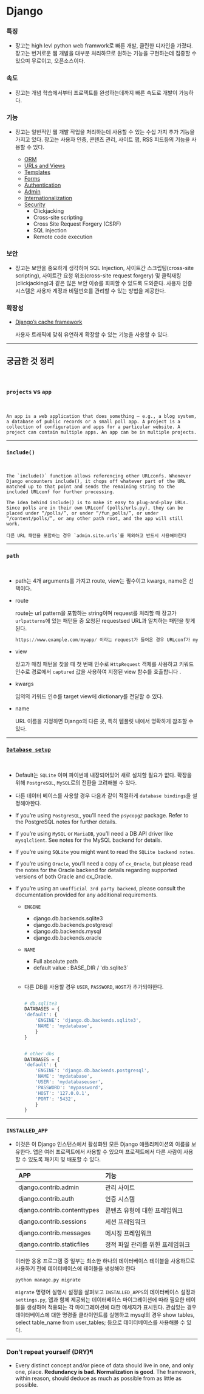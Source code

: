 # Django


### 특징
- 장고는 high levl python web framwork로 빠른 개발, 클린한 디자인을 가졌다. 장고는 번거로운 웹 개발을 대부분 처리하므로 원하는 기능을 구현하는데 집중할 수 있으며 무료이고, 오픈소스이다.

### 속도

- 장고는 개념 학습에서부터 프로젝트를 완성하는데까지 빠른 속도로 개발이 가능하다.

### 기능
-  장고는 일반적인 웹 개발 작업을 처리하는데 사용할 수 있는 수십 가지 추가 기능을 가지고 있다. 장고는 사용자 인증, 콘텐츠 관리, 사이트 맵, RSS 피드등의 기능을 사용할 수 있다.

    - [ORM](https://docs.djangoproject.com/en/4.0/topics/db/models/)
    - [URLs and Views](https://docs.djangoproject.com/en/4.0/topics/http/urls/)
    - [Templates](https://docs.djangoproject.com/en/4.0/topics/templates/)
    - [Forms](https://docs.djangoproject.com/en/4.0/topics/forms/)
    - [Authentication](https://docs.djangoproject.com/en/4.0/topics/auth/)
    - [Admin](https://docs.djangoproject.com/en/4.0/ref/contrib/admin/)
    - [Internationalization](https://docs.djangoproject.com/en/4.0/topics/i18n/)
    - [Security](https://docs.djangoproject.com/en/4.0/topics/security/)
        - Clickjacking
        - Cross-site scripting
        - Cross Site Request Forgery (CSRF)
        - SQL injection
        - Remote code execution


### 보안
    
-  장고는 보안을 중요하게 생각하며 SQL Injection, 사이트간 스크립팅(cross-site scripting), 사이트간 요청 위조(cross-site request forgery) 및 클릭재킹(clickjacking)과 같은 많은 보안 이슈를 회피할 수 있도록 도와준다. 사용자 인증 시스템은 사용자 계정과 비밀번호를 관리할 수 있는 방법을 제공한다.

### 확장성
- [Django’s cache framework](https://docs.djangoproject.com/en/4.0/topics/cache/)

    사용자 트래픽에 맞춰 유연하게 확장할 수 있는 기능을 사용할 수 있다.

-----
## 궁금한 것 정리

<br>

### `projects` vs `app`

<br>

    An app is a web application that does something – e.g., a blog system, a database of public records or a small poll app. A project is a collection of configuration and apps for a particular website. A project can contain multiple apps. An app can be in multiple projects.

---
### `include()`

<br>

    The `include()` function allows referencing other URLconfs. Whenever Django encounters include(), it chops off whatever part of the URL matched up to that point and sends the remaining string to the included URLconf for further processing.

    The idea behind include() is to make it easy to plug-and-play URLs. Since polls are in their own URLconf (polls/urls.py), they can be placed under “/polls/”, or under “/fun_polls/”, or under “/content/polls/”, or any other path root, and the app will still work.

    다른 URL 패턴을 포함하는 경우 `admin.site.urls`를 제외하고 반드시 사용해야한다

---
### `path`

<br>

- path는 4개 arguments를 가지고 route, view는 필수이고 kwargs, name은 선택이다. 

- route
    
    route는 url pattern을 포함하는 string이며 request를 처리할 때 장고가 `urlpatterns`에 있는 패턴들 중 요청된 requestsed URL과 일치하는 패턴을 찾게된다.

    ```python
    https://www.example.com/myapp/ 이라는 request가 들어온 경우 URLconf가 myapp/을 찾으며 https://www.example.com/myapp/?page=3 일 경우 URLconf는 myapp/ 을 찾는다.
    ```

-   view

    장고가 매칭 패턴을 찾을 때 첫 번째 인수로 `HttpRequest`  객체를 사용하고 키워드 인수로 경로에서 `captured` 값을 사용하여 지정된 view 함수를 호출합니다 .

- kwargs

    임의의 키워드 인수를 target view에 dictionary를 전달할 수 있다.

- name

    URL 이름을 지정하면 Django의 다른 곳, 특히 템플릿 내에서 명확하게 참조할 수 있다. 


---
### [`Database setup`](https://docs.djangoproject.com/en/4.0/intro/tutorial02/)

<br>

- Default는 `SQLite` 이며 파이썬에 내장되어있어 새로 설치할 필요가 없다. 확장을 위해 `PostgreSQL`, `MySQL`로의 전환을 고려해볼 수 있다.

- 다른 데이터 베이스를 사용할 경우 다음과 같이 적절하게 `database bindings`을 설정해야한다.

- If you’re using `PostgreSQL`, you’ll need the `psycopg2` package. Refer to the PostgreSQL notes for further details.

- If you’re using `MySQL` or `MariaDB`, you’ll need a DB API driver like `mysqlclient`. See notes for the MySQL backend for details.

- If you’re using `SQLite` you might want to read the `SQLite backend notes`.

- If you’re using `Oracle`, you’ll need a copy of `cx_Oracle`, but please read the notes for the Oracle backend for details regarding supported versions of both Oracle and cx_Oracle.

- If you’re using an `unofficial 3rd party backend`, please consult the documentation provided for any additional requirements.

    - `ENGINE` 
        
        -   django.db.backends.sqlite3
        -   django.db.backends.postgresql
        -   django.db.backends.mysql
        -   django.db.backends.oracle

    - `NAME`
        - Full absolute path
        - default value : BASE_DIR / 'db.sqlite3`

    <br>
    
    - 다른 DB를 사용할 경우 `USER`, `PASSWORD`, `HOST`가 추가되야한다. 

        ```python
        
        # db.sqlite3
        DATABASES = {
        'default': {
            'ENGINE': 'django.db.backends.sqlite3',
            'NAME': 'mydatabase',
            }
        }   


        # other dbs
        DATABASES = {
        'default': {
            'ENGINE': 'django.db.backends.postgresql',
            'NAME': 'mydatabase',
            'USER': 'mydatabaseuser',
            'PASSWORD': 'mypassword',
            'HOST': '127.0.0.1',
            'PORT': '5432',
            }
        }
   
        ```
---
### `INSTALLED_APP`

- 이것은 이 Django 인스턴스에서 활성화된 모든 Django 애플리케이션의 이름을 보유한다. 앱은 여러 프로젝트에서 사용할 수 있으며 프로젝트에서 다른 사람이 사용할 수 있도록 패키지 및 배포할 수 있다.


    | APP | 기능|
    |:---|:---|
    |django.contrib.admin | 관리 사이트|
    |django.contrib.auth |인증 시스템|
    |django.contrib.contenttypes|콘텐츠 유형에 대한 프레임워크|
    |django.contrib.sessions|세션 프레임워크|
    |django.contrib.messages| 메시징 프레임워크|
    |django.contrib.staticfiles|정적 파일 관리를 위한 프레임워크|
    
    이러한 응용 프로그램 중 일부는 최소한 하나의 데이터베이스 테이블을 사용하므로 사용하기 전에 데이터베이스에 테이블을 생성해야 한다

    ```python
    python manage.py migrate
    ```

    `migrate` 명령어 실행시 설정을 살펴보고 `INSTALLED_APPS`의 데이터베이스 설정과 `settings.py`, 앱과 함께 제공되는 데이터베이스 마이그레이션에 따라 필요한 테이블을 생성하며 적용되는 각 마이그레이션에 대한 메세지가 표시된다. 관심있는 경우 데이터베이스에 대한 명령줄 클라이언트를 실행하고 mysql의 경우 show tables, select table_name from user_tables; 등으로 데이터베이스를 사용해볼 수 있다.

---

###  Don’t repeat yourself (DRY)¶


- Every distinct concept and/or piece of data should live in one, and only one, place. **Redundancy is bad. Normalization is good**. The framework, within reason, should deduce as much as possible from as little as possible.


